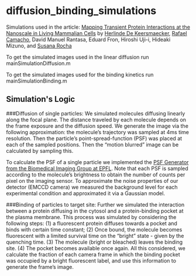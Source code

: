 # diffusion_binding_simulations
Simulations used in the article: [Mapping Transient Protein Interactions at the Nanoscale in Living Mammalian Cells](https://pubs.acs.org/doi/10.1021/acsnano.8b01227) by [Herlinde De Keersmaecker](https://www.linkedin.com/in/herlinde-de-keersmaecker-a448b4b2/), [Rafael Camacho](https://camachodejay.github.io/), David Manuel Rantasa, Eduard Fron, Hiroshi Uji-i, Hideaki Mizuno, and [Susana Rocha](https://www.linkedin.com/in/susana-rocha-50020622/)

To get the simulated images used in the linear diffusion run mainSimulationDiffusion.m

To get the simulated images used for the binding kinetics run mainSimulationBinding.m

## Simulation's Logic

###Diffusion of single particles:
We simulated molecules diffusing linearly along the focal plane. The distance traveled by each molecule depends on the frame exposure and the diffusion speed. We generate the image via the following approximation: the molecule’s trajectory was sampled at 4ms time resolution. Then the particle’s point-spread-function (PSF) was placed at each of the sampled positions. Then the “motion blurred” image can be calculated by sampling this.

To calculate the PSF of a single particle we implemented the [PSF Generator from the Biomedical Imaging Group at EPFL]( http://bigwww.epfl.ch/algorithms/psfgenerator/). Note that each PSF is sampled according to the molecule’s brightness to obtain the number of counts per pixel on the imaging sensor. To approximate the noise properties of our detector (EMCCD camera) we measured the background level for each experimental condition and approximated it via a Gaussian model.

###Binding of particles to target site:
Further we simulated the interaction between a protein diffusing in the cytosol and a protein-binding pocket at the plasma membrane. This process was simulated by considering the following steps: (1) a fluorescent protein diffuses towards a pocket and binds with certain time constant; (2) Once bound, the molecule becomes fluorescent with a limited survival time on the “bright” state - given by the quenching time. (3) The molecule (bright or bleached) leaves the binding site. (4) The pocket becomes available once again. All this considered, we calculate the fraction of each camera frame in which the binding pocket was occupied by a bright fluorescent label, and use this information to generate the frame’s image.

